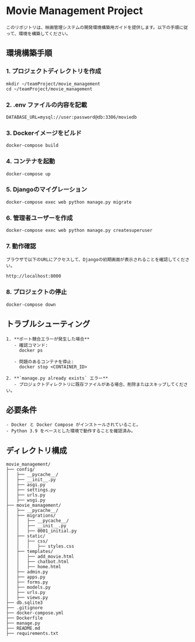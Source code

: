 # Movie Management Project

```
このリポジトリは、映画管理システムの開発環境構築用ガイドを提供します。以下の手順に従って、環境を構築してください。
```

## **環境構築手順**

### **1. プロジェクトディレクトリを作成**

```
mkdir ~/teamProject/movie_management
cd ~/teamProject/movie_management
```


### **2. .env ファイルの内容を記載**

```
DATABASE_URL=mysql://user:password@db:3306/moviedb
```


### **3. Dockerイメージをビルド**

```
docker-compose build
```


### **4. コンテナを起動**

```
docker-compose up
```


### **5. Djangoのマイグレーション**

```
docker-compose exec web python manage.py migrate
```



### **6. 管理者ユーザーを作成**

```
docker-compose exec web python manage.py createsuperuser
```



### **7. 動作確認**

```
ブラウザで以下のURLにアクセスして、Djangoの初期画面が表示されることを確認してください。

http://localhost:8000
```



### **8. プロジェクトの停止**

```
docker-compose down
```



## **トラブルシューティング**

```
1. **ポート競合エラーが発生した場合**
   - 確認コマンド:
     docker ps

   - 問題のあるコンテナを停止:
     docker stop <CONTAINER_ID>

2. **`manage.py already exists` エラー**
   - プロジェクトディレクトリに既存ファイルがある場合、削除またはスキップしてください。
```



## **必要条件**

```
- Docker と Docker Compose がインストールされていること。
- Python 3.9 をベースとした環境で動作することを確認済み。
```

## ディレクトリ構成

```
movie_management/
├── config/
│   ├── __pycache__/
│   ├── __init__.py
│   ├── asgi.py
│   ├── settings.py
│   ├── urls.py
│   ├── wsgi.py
├── movie_management/
│   ├── __pycache__/
│   ├── migrations/
│   │   ├── __pycache__/
│   │   ├── __init__.py
│   │   ├── 0001_initial.py
│   ├── static/
│   │   ├── css/
│   │   │   ├── styles.css
│   ├── templates/
│   │   ├── add_movie.html
│   │   ├── chatbot.html
│   │   ├── home.html
│   ├── admin.py
│   ├── apps.py
│   ├── forms.py
│   ├── models.py
│   ├── urls.py
│   ├── views.py
├── db.sqlite3
├── .gitignore
├── docker-compose.yml
├── Dockerfile
├── manage.py
├── README.md
├── requirements.txt
```